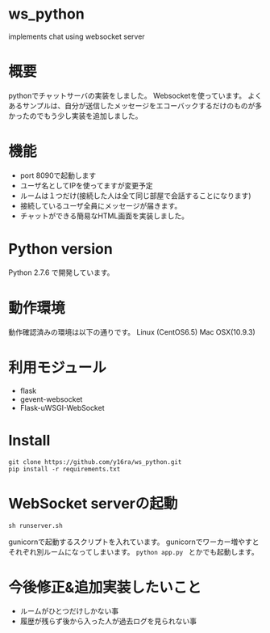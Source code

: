 ws_python
=========
implements chat using websocket server

# 概要
pythonでチャットサーバの実装をしました。
Websocketを使っています。
よくあるサンプルは、自分が送信したメッセージをエコーバックするだけのものが多かったのでもう少し実装を追加しました。

# 機能
* port 8090で起動します
* ユーザ名としてIPを使ってますが変更予定
* ルームは１つだけ(接続した人は全て同じ部屋で会話することになります)
* 接続しているユーザ全員にメッセージが届きます。
* チャットができる簡易なHTML画面を実装しました。

# Python version
Python 2.7.6 で開発しています。

# 動作環境
動作確認済みの環境は以下の通りです。
Linux (CentOS6.5)
Mac OSX(10.9.3)

# 利用モジュール
* flask
* gevent-websocket
* Flask-uWSGI-WebSocket

# Install
```
git clone https://github.com/y16ra/ws_python.git
pip install -r requirements.txt
```
# WebSocket serverの起動
```
sh runserver.sh
```
gunicornで起動するスクリプトを入れています。
gunicornでワーカー増やすとそれぞれ別ルームになってしまいます。
```python app.py ```
とかでも起動します。

# 今後修正&追加実装したいこと
* ルームがひとつだけしかない事
* 履歴が残らず後から入った人が過去ログを見られない事
